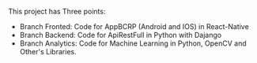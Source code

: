 This project has Three points:

- Branch Fronted: Code for AppBCRP (Android and IOS) in React-Native
- Branch Backend: Code for ApiRestFull in Python with Dajango
- Branch Analytics: Code for Machine Learning in Python, OpenCV and Other's Libraries.
